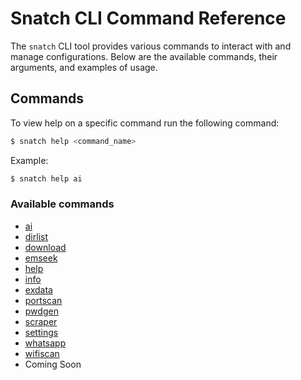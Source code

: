 # Snatch CLI Command Reference

The `snatch` CLI tool provides various commands to interact with and manage configurations. Below are the available commands, their arguments, and examples of usage.

## Commands

To view help on a specific command run the following command:
```bash
$ snatch help <command_name>
```

Example:
```bash
$ snatch help ai
```

### Available commands

* [ai](./commands/ai.md)
* [dirlist](./commands/dirlist.md)
* [download](./commands/download.md)
* [emseek](./commands/emseek.md)
* [help](./welcome.md)
* [info](../../README.md)
* [exdata](./commands/exdata.md)
* [portscan](./commands/portscan.md)
* [pwdgen](./commands/pwdgen.md)
* [scraper](./commands/scraper.md)
* [settings](./commands/settings.md)
* [whatsapp](./commands/whatsapp.md)
* [wifiscan](./wifiscan.md)
* Coming Soon